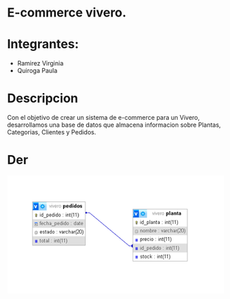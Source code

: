 # E-commerce vivero.

# Integrantes:
- Ramirez Virginia
- Quiroga Paula

# Descripcion
Con el objetivo de crear un sistema de e-commerce para un Vivero, desarrollamos una base de datos que almacena informacion sobre Plantas, Categorias, Clientes y Pedidos.

# Der

![Diagrama Entidad Relacion](/DER.png)

